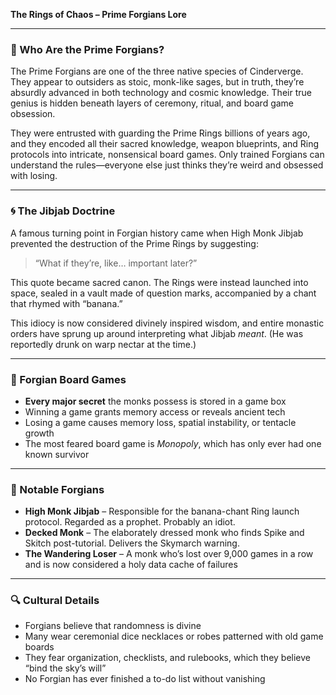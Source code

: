 **The Rings of Chaos – Prime Forgians Lore**

---

### 🧘 Who Are the Prime Forgians?

The Prime Forgians are one of the three native species of Cinderverge. They appear to outsiders as stoic, monk-like sages, but in truth, they’re absurdly advanced in both technology and cosmic knowledge. Their true genius is hidden beneath layers of ceremony, ritual, and board game obsession.

They were entrusted with guarding the Prime Rings billions of years ago, and they encoded all their sacred knowledge, weapon blueprints, and Ring protocols into intricate, nonsensical board games. Only trained Forgians can understand the rules—everyone else just thinks they’re weird and obsessed with losing.

---

### 🌀 The Jibjab Doctrine

A famous turning point in Forgian history came when High Monk Jibjab prevented the destruction of the Prime Rings by suggesting:

> “What if they’re, like… important later?”

This quote became sacred canon.
The Rings were instead launched into space, sealed in a vault made of question marks, accompanied by a chant that rhymed with “banana.”

This idiocy is now considered divinely inspired wisdom, and entire monastic orders have sprung up around interpreting what Jibjab *meant*. (He was reportedly drunk on warp nectar at the time.)

---

### 🎲 Forgian Board Games

* **Every major secret** the monks possess is stored in a game box
* Winning a game grants memory access or reveals ancient tech
* Losing a game causes memory loss, spatial instability, or tentacle growth
* The most feared board game is *Monopoly*, which has only ever had one known survivor

---

### 🧙 Notable Forgians

* **High Monk Jibjab** – Responsible for the banana-chant Ring launch protocol. Regarded as a prophet. Probably an idiot.
* **Decked Monk** – The elaborately dressed monk who finds Spike and Skitch post-tutorial. Delivers the Skymarch warning.
* **The Wandering Loser** – A monk who’s lost over 9,000 games in a row and is now considered a holy data cache of failures

---

### 🔍 Cultural Details

* Forgians believe that randomness is divine
* Many wear ceremonial dice necklaces or robes patterned with old game boards
* They fear organization, checklists, and rulebooks, which they believe “bind the sky’s will”
* No Forgian has ever finished a to-do list without vanishing

